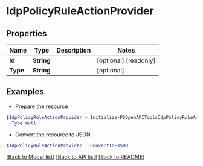 # IdpPolicyRuleActionProvider
## Properties

Name | Type | Description | Notes
------------ | ------------- | ------------- | -------------
**Id** | **String** |  | [optional] [readonly] 
**Type** | **String** |  | [optional] 

## Examples

- Prepare the resource
```powershell
$IdpPolicyRuleActionProvider = Initialize-PSOpenAPIToolsIdpPolicyRuleActionProvider  -Id null `
 -Type null
```

- Convert the resource to JSON
```powershell
$IdpPolicyRuleActionProvider | ConvertTo-JSON
```

[[Back to Model list]](../README.md#documentation-for-models) [[Back to API list]](../README.md#documentation-for-api-endpoints) [[Back to README]](../README.md)

